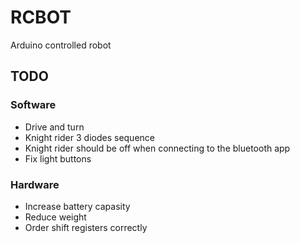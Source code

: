 # RCBOT
Arduino controlled robot

## TODO
### Software
* Drive and turn
* Knight rider 3 diodes sequence
* Knight rider should be off when connecting to the bluetooth app
* Fix light buttons

### Hardware
* Increase battery capasity
* Reduce weight
* Order shift registers correctly
